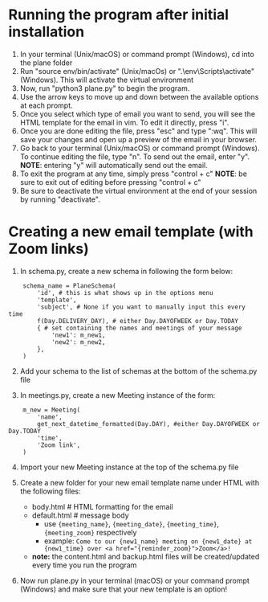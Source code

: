 # Running the program after initial installation
1. In your terminal (Unix/macOS) or command prompt (Windows), cd into the plane folder
2. Run "source env/bin/activate" (Unix/macOs) or ".\env\Scripts\activate" (Windows). This will activate the virtual environment
3. Now, run "python3 plane.py" to begin the program. 
4. Use the arrow keys to move up and down between the available options at each prompt. 
5. Once you select which type of email you want to send, you will see the HTML template for the email in vim. To edit it directly, press "i".
6. Once you are done editing the file, press "esc" and type ":wq". This will save your changes and open up a preview of the email in your browser.
6. Go back to your terminal (Unix/macOS) or command prompt (Windows). To continue editing the file, type "n". To send out the email, enter "y".
    **NOTE**: entering "y" will automatically send out the email.
7. To exit the program at any time, simply press "control + c"
    **NOTE**: be sure to exit out of editing before pressing "control + c"
8. Be sure to deactivate the virtual environment at the end of your session by running "deactivate".


# Creating a new email template (with Zoom links)
1. In schema.py, create a new schema in following the form below:
```
    schema_name = PlaneSchema( 
        'id', # this is what shows up in the options menu 
        'template', 
        'subject', # None if you want to manually input this every time
        f(Day.DELIVERY_DAY), # either Day.DAYOFWEEK or Day.TODAY
        { # set containing the names and meetings of your message
            'new1': m_new1,
            'new2': m_new2,
        },
    )
```
2. Add your schema to the list of schemas at the bottom of the schema.py file

3. In meetings.py, create a new Meeting instance of the form:
```
    m_new = Meeting(
        'name',
        get_next_datetime_formatted(Day.DAY), #either Day.DAYOFWEEK or Day.TODAY
        'time',
        'Zoom link',
    )
```
4. Import your new Meeting instance at the top of the schema.py file

5. Create a new folder for your new email template name under HTML with the following files:
    - body.html # HTML formatting for the email
    - default.html # message body
        - use ```{meeting_name}```, ```{meeting_date}```, ```{meeting_time}```, ```{meeting_zoom}``` respectively
        - example: ```Come to our {new1_name} meeting on {new1_date} at {new1_time} over <a href="{reminder_zoom}">Zoom</a>!```
    - **note:** the content.html and backup.html files will be created/updated every time you run the program

6. Now run plane.py in your terminal (macOS) or your command prompt (Windows) and make sure that your new template is an option!